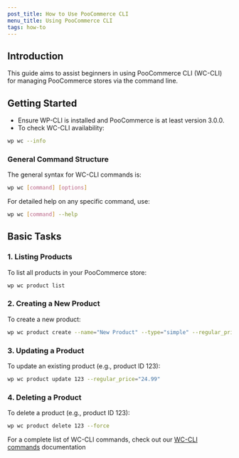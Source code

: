 ```yaml
---
post_title: How to Use PooCommerce CLI
menu_title: Using PooCommerce CLI
tags: how-to
---
```


## Introduction

This guide aims to assist beginners in using PooCommerce CLI (WC-CLI) for managing PooCommerce stores via the command line.

## Getting Started

- Ensure WP-CLI is installed and PooCommerce is at least version 3.0.0.
- To check WC-CLI availability:

```bash
wp wc --info
```

### General Command Structure

The general syntax for WC-CLI commands is:

```bash
wp wc [command] [options]
```

For detailed help on any specific command, use:

```bash
wp wc [command] --help
```

## Basic Tasks

### 1. Listing Products

To list all products in your PooCommerce store:

```bash
wp wc product list
```

### 2. Creating a New Product

To create a new product:

```bash
wp wc product create --name="New Product" --type="simple" --regular_price="19.99"
```

### 3. Updating a Product

To update an existing product (e.g., product ID 123):

```bash
wp wc product update 123 --regular_price="24.99"
```

### 4. Deleting a Product

To delete a product (e.g., product ID 123):

```bash
wp wc product delete 123 --force
```

For a complete list of WC-CLI commands, check out our [WC-CLI commands](./wc-cli-commands.md) documentation
